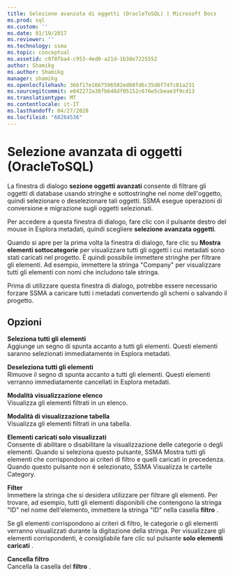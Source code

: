 ```yaml
---
title: Selezione avanzata di oggetti (OracleToSQL) | Microsoft Docs
ms.prod: sql
ms.custom: ''
ms.date: 01/19/2017
ms.reviewer: ''
ms.technology: ssma
ms.topic: conceptual
ms.assetid: c978fba4-c953-4ed0-a21d-1b38e7225552
author: Shamikg
ms.author: Shamikg
manager: shamikg
ms.openlocfilehash: 36bf17e1667596582ed60fd6c35d6f74fc81a231
ms.sourcegitcommit: e042272a38fb646df05152c676e5cbeae3f9cd13
ms.translationtype: MT
ms.contentlocale: it-IT
ms.lasthandoff: 04/27/2020
ms.locfileid: "68264536"
---
```

# <a name="advanced-object-selection--oracletosql"></a>Selezione avanzata di oggetti (OracleToSQL)
La finestra di dialogo **sezione oggetti avanzati** consente di filtrare gli oggetti di database usando stringhe e sottostringhe nel nome dell'oggetto, quindi selezionare o deselezionare tali oggetti. SSMA esegue operazioni di conversione e migrazione sugli oggetti selezionati.  
  
Per accedere a questa finestra di dialogo, fare clic con il pulsante destro del mouse in Esplora metadati, quindi scegliere **selezione avanzata oggetti**.  
  
Quando si apre per la prima volta la finestra di dialogo, fare clic su **Mostra elementi sottocategorie** per visualizzare tutti gli oggetti i cui metadati sono stati caricati nel progetto. È quindi possibile immettere stringhe per filtrare gli elementi. Ad esempio, immettere la stringa "Company" per visualizzare tutti gli elementi con nomi che includono tale stringa.  
  
Prima di utilizzare questa finestra di dialogo, potrebbe essere necessario forzare SSMA a caricare tutti i metadati convertendo gli schemi o salvando il progetto.  
  
## <a name="options"></a>Opzioni  
**Seleziona tutti gli elementi**  
Aggiunge un segno di spunta accanto a tutti gli elementi. Questi elementi saranno selezionati immediatamente in Esplora metadati.  
  
**Deseleziona tutti gli elementi**  
Rimuove il segno di spunta accanto a tutti gli elementi. Questi elementi verranno immediatamente cancellati in Esplora metadati.  
  
**Modalità visualizzazione elenco**  
Visualizza gli elementi filtrati in un elenco.  
  
**Modalità di visualizzazione tabella**  
Visualizza gli elementi filtrati in una tabella.  
  
**Elementi caricati solo visualizzati**  
Consente di abilitare o disabilitare la visualizzazione delle categorie o degli elementi. Quando si seleziona questo pulsante, SSMA Mostra tutti gli elementi che corrispondono ai criteri di filtro e quelli caricati in precedenza. Quando questo pulsante non è selezionato, SSMA Visualizza le cartelle Category.  
  
**Filter**  
Immettere la stringa che si desidera utilizzare per filtrare gli elementi. Per trovare, ad esempio, tutti gli elementi disponibili che contengono la stringa "ID" nel nome dell'elemento, immettere la stringa "ID" nella casella **filtro** .  
  
Se gli elementi corrispondono ai criteri di filtro, le categorie o gli elementi verranno visualizzati durante la digitazione della stringa. Per visualizzare gli elementi corrispondenti, è consigliabile fare clic sul pulsante **solo elementi caricati** .  
  
**Cancella filtro**  
Cancella la casella del **filtro** .  
  
